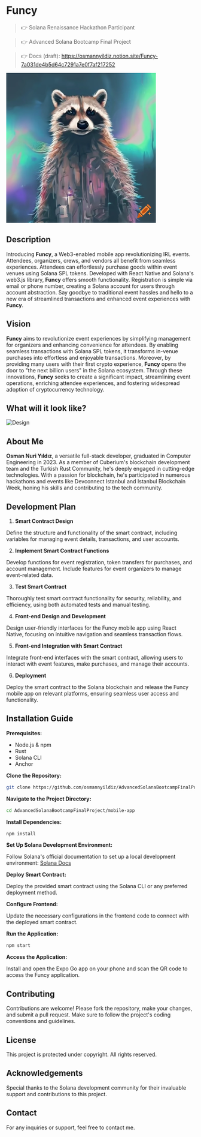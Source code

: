 # Funcy

> 👉 Solana Renaissance Hackathon Participant

> 👉 Advanced Solana Bootcamp Final Project

> 👉 Docs (draft): <https://osmannyildiz.notion.site/Funcy-7a031de4b5d64c7291a7e0f7af217252>

![Project visual](https://raw.githubusercontent.com/osmannyildiz/AdvancedSolanaBootcampFinalProject/main/_meta/assets/image.png)

## Description

Introducing **Funcy**, a Web3-enabled mobile app revolutionizing IRL events. Attendees, organizers, crews, and vendors all benefit from seamless experiences. Attendees can effortlessly purchase goods within event venues using Solana SPL tokens. Developed with React Native and Solana's web3.js library, **Funcy** offers smooth functionality. Registration is simple via email or phone number, creating a Solana account for users through account abstraction. Say goodbye to traditional event hassles and hello to a new era of streamlined transactions and enhanced event experiences with **Funcy**.

## Vision

**Funcy** aims to revolutionize event experiences by simplifying management for organizers and enhancing convenience for attendees. By enabling seamless transactions with Solana SPL tokens, it transforms in-venue purchases into effortless and enjoyable transactions. Moreover, by providing many users with their first crypto experience, **Funcy** opens the door to "the next billion users" in the Solana ecosystem. Through these innovations, **Funcy** seeks to create a significant impact, streamlining event operations, enriching attendee experiences, and fostering widespread adoption of cryptocurrency technology.

## What will it look like?

<img src="https://raw.githubusercontent.com/osmannyildiz/AdvancedSolanaBootcampFinalProject/main/_meta/assets/design.png" alt="Design" height="800">

## About Me

**Osman Nuri Yıldız**, a versatile full-stack developer, graduated in Computer Engineering in 2023. As a member of Cuberium's blockchain development team and the Turkish Rust Community, he's deeply engaged in cutting-edge technologies. With a passion for blockchain, he's participated in numerous hackathons and events like Devconnect Istanbul and Istanbul Blockchain Week, honing his skills and contributing to the tech community.

## Development Plan

1. **Smart Contract Design**

Define the structure and functionality of the smart contract, including variables for managing event details, transactions, and user accounts.

2. **Implement Smart Contract Functions**

Develop functions for event registration, token transfers for purchases, and account management. Include features for event organizers to manage event-related data.

3. **Test Smart Contract**

Thoroughly test smart contract functionality for security, reliability, and efficiency, using both automated tests and manual testing.

4. **Front-end Design and Development**

Design user-friendly interfaces for the Funcy mobile app using React Native, focusing on intuitive navigation and seamless transaction flows.

5. **Front-end Integration with Smart Contract**

Integrate front-end interfaces with the smart contract, allowing users to interact with event features, make purchases, and manage their accounts.

6. **Deployment**

Deploy the smart contract to the Solana blockchain and release the Funcy mobile app on relevant platforms, ensuring seamless user access and functionality.

## Installation Guide

**Prerequisites:**

- Node.js & npm
- Rust
- Solana CLI
- Anchor

**Clone the Repository:**

```bash
git clone https://github.com/osmannyildiz/AdvancedSolanaBootcampFinalProject.git
```

**Navigate to the Project Directory:**

```bash
cd AdvancedSolanaBootcampFinalProject/mobile-app
```

**Install Dependencies:**

```bash
npm install
```

**Set Up Solana Development Environment:**

Follow Solana's official documentation to set up a local development environment: [Solana Docs](https://docs.solanalabs.com/cli/install)

**Deploy Smart Contract:**

Deploy the provided smart contract using the Solana CLI or any preferred deployment method.

**Configure Frontend:**

Update the necessary configurations in the frontend code to connect with the deployed smart contract.

**Run the Application:**

```bash
npm start
```

**Access the Application:**

Install and open the Expo Go app on your phone and scan the QR code to access the Funcy application.

## Contributing

Contributions are welcome! Please fork the repository, make your changes, and submit a pull request. Make sure to follow the project's coding conventions and guidelines.

## License

This project is protected under copyright. All rights reserved.

## Acknowledgements

Special thanks to the Solana development community for their invaluable support and contributions to this project.

## Contact

For any inquiries or support, feel free to contact me.
